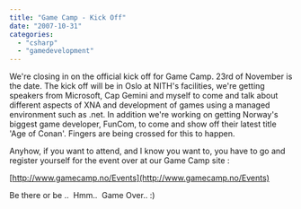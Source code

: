 ```yaml
---
title: "Game Camp - Kick Off"
date: "2007-10-31"
categories: 
  - "csharp"
  - "gamedevelopment"
---
```


We're closing in on the official kick off for Game Camp. 23rd of November is the date. The kick off will be in Oslo at NITH's facilities, we're getting speakers from Microsoft, Cap Gemini and myself to come and talk about different aspects of XNA and development of games using a managed environment such as .net. In addition we're working on getting Norway's biggest game developer, FunCom, to come and show off their latest title 'Age of Conan'. Fingers are being crossed for this to happen.

Anyhow, if you want to attend, and I know you want to, you have to go and register yourself for the event over at our Game Camp site :

[http://www.gamecamp.no/Events](http://www.gamecamp.no/Events)

Be there or be ..  Hmm..  Game Over.. :)
